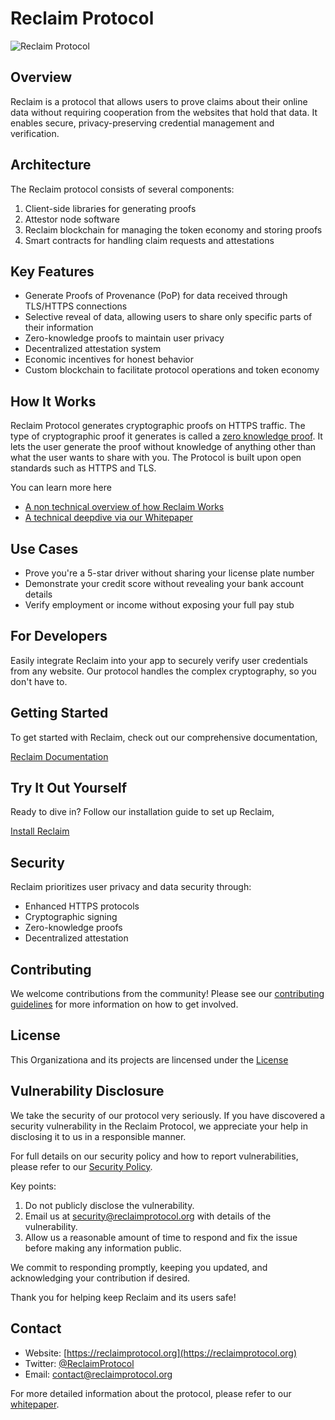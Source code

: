 # Reclaim Protocol

![Reclaim Protocol](./assets/Reclaim.png)

## Overview

Reclaim is a protocol that allows users to prove claims about their online data without requiring cooperation from the websites that hold that data. It enables secure, privacy-preserving credential management and verification.

## Architecture

The Reclaim protocol consists of several components:

1. Client-side libraries for generating proofs
2. Attestor node software
3. Reclaim blockchain for managing the token economy and storing proofs
4. Smart contracts for handling claim requests and attestations

## Key Features

- Generate Proofs of Provenance (PoP) for data received through TLS/HTTPS connections
- Selective reveal of data, allowing users to share only specific parts of their information
- Zero-knowledge proofs to maintain user privacy
- Decentralized attestation system
- Economic incentives for honest behavior
- Custom blockchain to facilitate protocol operations and token economy

## How It Works

Reclaim Protocol generates cryptographic proofs on HTTPS traffic. The type of cryptographic proof it generates is called a [zero knowledge proof](https://en.wikipedia.org/wiki/Zero-knowledge_proof). It lets the user generate the proof without knowledge of anything other than what the user wants to share with you. The Protocol is built upon open standards such as HTTPS and TLS.

You can learn more here

- [A non technical overview of how Reclaim Works](https://blog.reclaimprotocol.org/posts/what-is-reclaimprotocol)
- [A technical deepdive via our Whitepaper](https://link.reclaimprotocol.org/whitepaper-draft)

## Use Cases

- Prove you're a 5-star driver without sharing your license plate number
- Demonstrate your credit score without revealing your bank account details
- Verify employment or income without exposing your full pay stub

## For Developers

Easily integrate Reclaim into your app to securely verify user credentials from any website. Our protocol handles the complex cryptography, so you don't have to.

## Getting Started

To get started with Reclaim, check out our comprehensive documentation,

[Reclaim Documentation](https://docs.reclaimprotocol.org/)

## Try It Out Yourself

Ready to dive in? Follow our installation guide to set up Reclaim,

[Install Reclaim](https://docs.reclaimprotocol.org/install)

## Security

Reclaim prioritizes user privacy and data security through:

- Enhanced HTTPS protocols
- Cryptographic signing
- Zero-knowledge proofs
- Decentralized attestation

## Contributing

We welcome contributions from the community! Please see our [contributing guidelines](link-to-contributing-guidelines) for more information on how to get involved.

## License

This Organizationa and its projects are lincensed under the [License](./LICENSE)

## Vulnerability Disclosure

We take the security of our protocol very seriously. If you have discovered a security vulnerability in the Reclaim Protocol, we appreciate your help in disclosing it to us in a responsible manner.

For full details on our security policy and how to report vulnerabilities, please refer to our [Security Policy](./SECURITY.md).

Key points:

1. Do not publicly disclose the vulnerability.
2. Email us at security@reclaimprotocol.org with details of the vulnerability.
3. Allow us a reasonable amount of time to respond and fix the issue before making any information public.

We commit to responding promptly, keeping you updated, and acknowledging your contribution if desired.

Thank you for helping keep Reclaim and its users safe!

## Contact

- Website: [https://reclaimprotocol.org](https://reclaimprotocol.org)
- Twitter: [@ReclaimProtocol](https://twitter.com/ReclaimProtocol)
- Email: contact@reclaimprotocol.org

For more detailed information about the protocol, please refer to our [whitepaper](https://drive.google.com/file/d/1wmfdtIGPaN9uJBI1DHqN903tP9c_aTG2/view).
